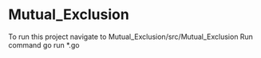 # Mutual_Exclusion
To run this project navigate to Mutual_Exclusion/src/Mutual_Exclusion
Run command go run *.go
